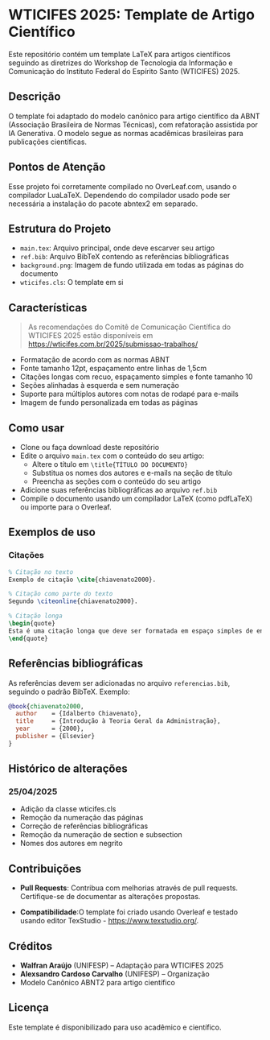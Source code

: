 # WTICIFES 2025: Template de Artigo Científico 

Este repositório contém um template LaTeX para artigos científicos seguindo as diretrizes do Workshop de Tecnologia da Informação e Comunicação do Instituto Federal do Espírito Santo (WTICIFES) 2025.

## Descrição

O template foi adaptado do modelo canônico para artigo científico da ABNT (Associação Brasileira de Normas Técnicas), com refatoração assistida por IA Generativa. O modelo segue as normas acadêmicas brasileiras para publicações científicas.

## Pontos de Atenção

Esse projeto foi corretamente compilado no OverLeaf.com, usando o compilador LuaLaTeX. Dependendo do compilador usado pode ser necessária a instalação do pacote abntex2 em separado. 

## Estrutura do Projeto

- `main.tex`: Arquivo principal, onde deve escarver seu artigo
- `ref.bib`: Arquivo BibTeX contendo as referências bibliográficas
- `background.png`: Imagem de fundo utilizada em todas as páginas do documento
- `wticifes.cls`: O template em si

## Características 
> As recomendações do Comitê de Comunicação Científica do WTICIFES 2025 estão disponíveis em https://wticifes.com.br/2025/submissao-trabalhos/

- Formatação de acordo com as normas ABNT
- Fonte tamanho 12pt, espaçamento entre linhas de 1,5cm
- Citações longas com recuo, espaçamento simples e fonte tamanho 10
- Seções alinhadas à esquerda e sem numeração
- Suporte para múltiplos autores com notas de rodapé para e-mails
- Imagem de fundo personalizada em todas as páginas

## Como usar

- Clone ou faça download deste repositório
- Edite o arquivo `main.tex` com o conteúdo do seu artigo:
  - Altere o título em `\title{TÍTULO DO DOCUMENTO}`
  - Substitua os nomes dos autores e e-mails na seção de título
  - Preencha as seções com o conteúdo do seu artigo
- Adicione suas referências bibliográficas ao arquivo `ref.bib`
- Compile o documento usando um compilador LaTeX (como pdfLaTeX) ou importe para o Overleaf.

## Exemplos de uso

### Citações

```latex
% Citação no texto
Exemplo de citação \cite{chiavenato2000}.

% Citação como parte do texto
Segundo \citeonline{chiavenato2000}.

% Citação longa
\begin{quote}
Esta é uma citação longa que deve ser formatada em espaço simples de entrelinhas e fonte tamanho 10.
\end{quote}
```

## Referências bibliográficas

As referências devem ser adicionadas no arquivo `referencias.bib`, seguindo o padrão BibTeX. Exemplo:

```bibtex
@book{chiavenato2000,
  author    = {Idalberto Chiavenato},
  title     = {Introdução à Teoria Geral da Administração},
  year      = {2000},
  publisher = {Elsevier}
}
```

## Histórico de alterações
### 25/04/2025
- Adição da classe wticifes.cls
- Remoção da numeração das páginas
- Correção de referências bibliográficas
- Remoção da numeração de section e subsection
- Nomes dos autores em negrito

## Contribuições 

- **Pull Requests**: Contribua com melhorias através de pull requests. Certifique-se de documentar as alterações propostas.

- **Compatibilidade**:O  template foi criado usando Overleaf e testado usando editor TexStudio - https://www.texstudio.org/.

## Créditos

- **Walfran Araújo** (UNIFESP) – Adaptação para WTICIFES 2025
- **Alexsandro Cardoso Carvalho** (UNIFESP) – Organização
- Modelo Canônico ABNT2 para artigo científico


## Licença

Este template é disponibilizado para uso acadêmico e científico.
